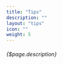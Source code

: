 ```yaml
---
title: "Tips"
description: ""
layout: "tips"
icon: ""
weight: 5
---
```


###### {$page.description}

<article id="1">



</article>
